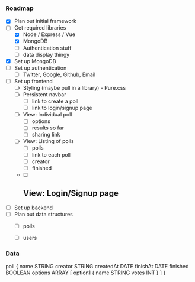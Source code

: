 ### Roadmap

- [x] Plan out initial framework
- [ ] Get required libraries
  - [x] Node / Express / Vue
  - [x] MongoDB
  - [ ] Authentication stuff
  - [ ] data display thingy
- [x] Set up MongoDB
- [ ] Set up authentication
  - [ ] Twitter, Google, Github, Email
- [ ] Set up frontend
  - [ ] Styling (maybe pull in a library) - Pure.css
  - [ ] Persistent navbar
    - [ ] link to create a poll
    - [ ] link to login/signup page
  - [ ] View: Individual poll
    - [ ] options
    - [ ] results so far
    - [ ] sharing link
  - [ ] View: Listing of polls
    - [ ] polls
    - [ ] link to each poll
    - [ ] creator
    - [ ] finished
  - [ ] View: Login/Signup page
    -
- [ ] Set up backend
- [ ] Plan out data structures
  - [ ] polls
  - [ ] users


### Data

poll {
  name        STRING
  creator       STRING
  createdAt    DATE
  finishAt     DATE
  finished      BOOLEAN
  options       ARRAY
    [
      option1 {
          name    STRING
          votes   INT
      }
    ]
}

